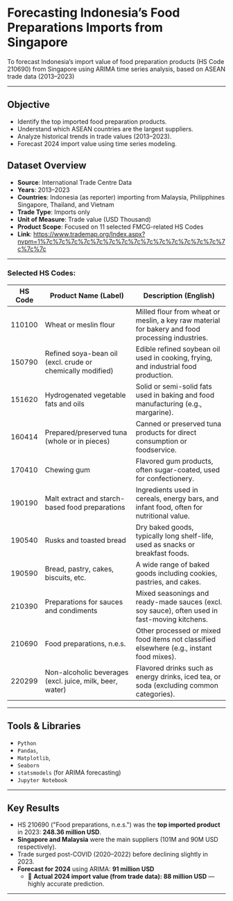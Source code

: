 # Forecasting Indonesia’s Food Preparations Imports from Singapore

To forecast Indonesia’s import value of food preparation products (HS Code 210690) from Singapore using ARIMA time series analysis, based on ASEAN trade data (2013–2023)

---

##  Objective
- Identify the top imported food preparation products.
- Understand which ASEAN countries are the largest suppliers.
- Analyze historical trends in trade values (2013–2023).
- Forecast 2024 import value using time series modeling.

##  Dataset Overview

- **Source**: International Trade Centre Data
- **Years**: 2013–2023
- **Countries**: Indonesia (as reporter) importing from Malaysia, Philipphines Singapore, Thailand, and Vietnam
- **Trade Type**: Imports only
- **Unit of Measure**: Trade value (USD Thousand)
- **Product Scope**: Focused on 11 selected FMCG-related HS Codes
- **Link**: https://www.trademap.org/Index.aspx?nvpm=1%7c%7c%7c%7c%7c%7c%7c%7c%7c%7c%7c%7c%7c%7c%7c%7c%7c

---

###  Selected HS Codes:

| HS Code | Product Name (Label)                                       | Description (English)                                                                            |
| ------- | ---------------------------------------------------------- | ------------------------------------------------------------------------------------------------ |
| 110100  | Wheat or meslin flour                                      | Milled flour from wheat or meslin, a key raw material for bakery and food processing industries. |
| 150790  | Refined soya-bean oil (excl. crude or chemically modified) | Edible refined soybean oil used in cooking, frying, and industrial food production.              |
| 151620  | Hydrogenated vegetable fats and oils                       | Solid or semi-solid fats used in baking and food manufacturing (e.g., margarine).                |
| 160414  | Prepared/preserved tuna (whole or in pieces)               | Canned or preserved tuna products for direct consumption or foodservice.                         |
| 170410  | Chewing gum                                                | Flavored gum products, often sugar-coated, used for confectionery.                               |
| 190190  | Malt extract and starch-based food preparations            | Ingredients used in cereals, energy bars, and infant food, often for nutritional value.          |
| 190540  | Rusks and toasted bread                                    | Dry baked goods, typically long shelf-life, used as snacks or breakfast foods.                   |
| 190590  | Bread, pastry, cakes, biscuits, etc.                       | A wide range of baked goods including cookies, pastries, and cakes.                              |
| 210390  | Preparations for sauces and condiments                     | Mixed seasonings and ready-made sauces (excl. soy sauce), often used in fast-moving kitchens.    |
| 210690  | Food preparations, n.e.s.                                  | Other processed or mixed food items not classified elsewhere (e.g., instant food mixes).         |
| 220299  | Non-alcoholic beverages (excl. juice, milk, beer, water)   | Flavored drinks such as energy drinks, iced tea, or soda (excluding common categories).          |

---

##  Tools & Libraries
- `Python`
- `Pandas`,
- `Matplotlib`,
- `Seaborn`
- `statsmodels` (for ARIMA forecasting)
- `Jupyter Notebook`

---

##  Key Results
- HS 210690 ("Food preparations, n.e.s.") was the **top imported product** in 2023: **248.36 million USD**.
- **Singapore and Malaysia** were the main suppliers (101M and 90M USD respectively).
- Trade surged post-COVID (2020–2022) before declining slightly in 2023.
- **Forecast for 2024** using ARIMA: **91 million USD**  
  - 📌 **Actual 2024 import value (from trade data): 88 million USD** — highly accurate prediction.

---


